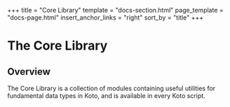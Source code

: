 +++
title = "Core Library"
template = "docs-section.html"
page_template = "docs-page.html"
insert_anchor_links = "right"
sort_by = "title"
+++

# The Core Library

## Overview

The Core Library is a collection of modules containing useful utilities for
fundamental data types in Koto, and is available in every Koto script.
